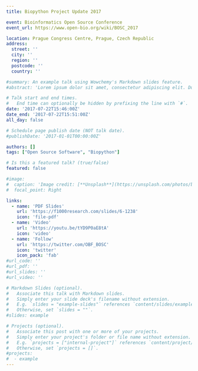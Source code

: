```yaml
---
title: Biopython Project Update 2017

event: Bioinformatics Open Source Conference
event_url: https://www.open-bio.org/wiki/BOSC_2017

location: Prague Congress Centre, Prague, Czech Republic
address:
  street: ''
  city: ''
  region: ''
  postcode: ''
  country: ''

#summary: An example talk using Wowchemy's Markdown slides feature.
#abstract: 'Lorem ipsum dolor sit amet, consectetur adipiscing elit. Duis posuere tellusac convallis placerat. Proin tincidunt magna sed ex sollicitudin condimentum. Sed ac faucibus dolor, scelerisque sollicitudin nisi. Cras purus urna, suscipit quis sapien eu, pulvinar tempor diam.'

# Talk start and end times.
#   End time can optionally be hidden by prefixing the line with `#`.
date: '2017-07-22T15:46:00Z'
date_end: '2017-07-22T15:51:00Z'
all_day: false

# Schedule page publish date (NOT talk date).
#publishDate: '2017-01-01T00:00:00Z'

authors: []
tags: ["Open Source Software", "Biopython"]

# Is this a featured talk? (true/false)
featured: false

#image:
#  caption: 'Image credit: [**Unsplash**](https://unsplash.com/photos/bzdhc5b3Bxs)'
#  focal_point: Right

links:
  - name: 'PDF Slides'
    url: 'https://f1000research.com/slides/6-1238'
    icon: 'file-pdf'
  - name: 'Video'
    url: 'https://youtu.be/tYD9P0aE8tA'
    icon: 'video'
  - name: 'Follow'
    url: 'https://twitter.com/OBF_BOSC'
    icon: 'twitter'
    icon_pack: 'fab'
#url_code: ''
#url_pdf: ''
#url_slides: ''
#url_video: ''

# Markdown Slides (optional).
#   Associate this talk with Markdown slides.
#   Simply enter your slide deck's filename without extension.
#   E.g. `slides = "example-slides"` references `content/slides/example-slides.md`.
#   Otherwise, set `slides = ""`.
#slides: example

# Projects (optional).
#   Associate this post with one or more of your projects.
#   Simply enter your project's folder or file name without extension.
#   E.g. `projects = ["internal-project"]` references `content/project/deep-learning/index.md`.
#   Otherwise, set `projects = []`.
#projects:
#  - example
---
```

